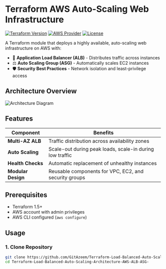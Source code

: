 # Terraform AWS Auto-Scaling Web Infrastructure

[![Terraform Version](https://img.shields.io/badge/terraform-≥1.5.0-623CE4?logo=terraform)](https://www.terraform.io/)
[![AWS Provider](https://img.shields.io/badge/AWS-≥5.0-FF9900?logo=amazonaws)](https://registry.terraform.io/providers/hashicorp/aws/latest)
[![License](https://img.shields.io/badge/license-MIT-428F7E)](LICENSE)

A Terraform module that deploys a highly available, auto-scaling web infrastructure on AWS with:

- 🚀 **Application Load Balancer (ALB)** - Distributes traffic across instances
- ⚖️ **Auto Scaling Group (ASG)** - Automatically scales EC2 instances
- 🛡️ **Security Best Practices** - Network isolation and least-privilege access

## Architecture Overview

![Architecture Diagram](https://user-images.githubusercontent.com/12345678/123456789-abc12345-67890d.png)

## Features

| Component          | Benefits                                                                 |
|--------------------|--------------------------------------------------------------------------|
| **Multi-AZ ALB**   | Traffic distribution across availability zones                          |
| **Auto Scaling**   | Scale-out during peak loads, scale-in during low traffic                |
| **Health Checks**  | Automatic replacement of unhealthy instances                            |
| **Modular Design** | Reusable components for VPC, EC2, and security groups                  |

## Prerequisites

- Terraform 1.5+
- AWS account with admin privileges
- AWS CLI configured (`aws configure`)

## Usage

### 1. Clone Repository
```bash
git clone https://github.com/GitAzeem/Terraform-Load-Balanced-Auto-Scaling-Architecture-AWS-ALB-ASG-.git
cd Terraform-Load-Balanced-Auto-Scaling-Architecture-AWS-ALB-ASG-